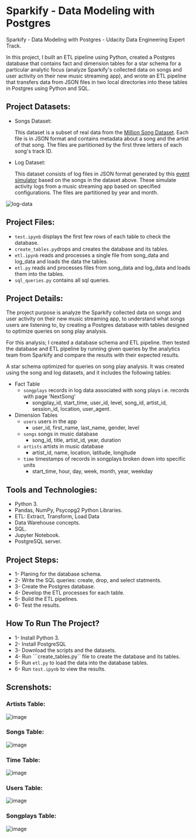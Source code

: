 
# Sparkify - Data Modeling with Postgres
Sparkify - Data Modeling with Postgres - Udacity Data Engineering Expert Track.

In this project, I built an ETL pipeline using Python, created a Postgres database that contains fact and dimension tables for a star schema for a particular analytic focus (analyze Sparkify's collected data on songs and user activity on their new music streaming app), and wrote an ETL pipeline that transfers data from JSON files in two local directories into these tables in Postgres using Python and SQL.

## Project Datasets:

- Songs Dataset:

  This dataset is a subset of real data from the [Million Song Dataset](http://millionsongdataset.com/). Each file is in JSON format and contains metadata about a song and the artist of that song. The files are partitioned by the first three letters of each song's track ID.
- Log Dataset:

  This dataset consists of log files in JSON format generated by this [event simulator](https://github.com/Interana/eventsim) based on the songs in the dataset above. These simulate activity logs from a music streaming app based on specified configurations. The files are partitioned by year and month.

![log-data](https://user-images.githubusercontent.com/46838441/191114096-960d74b7-2745-4006-bef7-b5f616e1113f.png)


## Project Files:

- ```test.ipynb``` displays the first few rows of each table to check the database.
- ```create_tables.py```drops and creates the database and its tables.
- ```etl.ipynb``` reads and processes a single file from song_data and log_data and loads the data the tables.
- ```etl.py``` reads and processes files from song_data and log_data and loads them into the tables.
- ```sql_queries.py``` contains all sql queries.

## Project Details:

The project purpose is analyze the Sparkify collected data on songs and user activity on their new music streaming app, to understand what songs users are listening to, by creating a Postgres database with tables designed to optimize queries on song play analysis.

For this analysis; I created a database schema and ETL pipeline. then tested the database and ETL pipeline by running given queries by the analytics team from Sparkify and compare the results with their expected results.

A star schema optimized for queries on song play analysis. It was created using the song and log datasets, and it includes the following tables:

- Fact Table
  - ```songplays``` records in log data associated with song plays i.e. records with page 'NextSong'
    - songplay_id, start_time, user_id, level, song_id, artist_id, session_id, location, user_agent.
- Dimension Tables
  - ```users``` users in the app
    - user_id, first_name, last_name, gender, level
  - ```songs``` songs in music database
    - song_id, title, artist_id, year, duration
  - ```artists``` artists in music database
    - artist_id, name, location, latitude, longitude
  - ```time``` timestamps of records in songplays broken down into specific units
    - start_time, hour, day, week, month, year, weekday

## Tools and Technologies:
- Python 3.
- Pandas, NumPy, Psycopg2 Python Libraries.
- ETL: Extract, Transform, Load Data
- Data Warehouse concepts.
- SQL.
- Jupyter Notebook.
- PostgreSQL server.

## Project Steps:
- 1- Planing for the database schema.
- 2- Write the SQL queries: create, drop, and select statments.
- 3- Create the Postgres database.
- 4- Develop the ETL processes for each table.
- 5- Build the ETL pipelines.
- 6- Test the results.

## How To Run The Project?

- 1- Install Python 3.
- 2- Install PostgreSQL
- 3- Download the scripts and the datasets.
- 4- Run ```create_tables.py`` file to create the database and its tables.
- 5- Run ```etl.py``` to load the data into the database tables.
- 6- Run ```test.ipynb``` to view the results.

## Screnshots:

  ### Artists Table:
  
  ![image](https://user-images.githubusercontent.com/46838441/191114300-5c7a8ac1-df6a-4ba6-9d9b-51d559ceccaa.png)

  ### Songs Table:
  
  ![image](https://user-images.githubusercontent.com/46838441/191114455-ccfb6ff6-b83d-4628-8918-560c6289c854.png)
  
  ### Time Table:
  
  ![image](https://user-images.githubusercontent.com/46838441/191114558-93183015-7970-4e5b-ab00-db67bda96868.png)


  ### Users Table:
  
  ![image](https://user-images.githubusercontent.com/46838441/191114680-d4d41162-b2fa-4f93-8736-df742345353f.png)

  ### Songplays Table:
  
  ![image](https://user-images.githubusercontent.com/46838441/191114816-f0304613-4c42-49b4-86db-c4a62fd5c72b.png)
